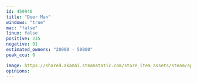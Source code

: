 ```yaml
---
id: 459940
title: "Deer Man"
windows: "true"
mac: "false"
linux: false
positive: 235
negative: 91
estimated_owners: "20000 - 50000"
peak_ccu: 0

image: https://shared.akamai.steamstatic.com/store_item_assets/steam/apps/459940/header.jpg?t=1590205451
opinions:
---
```

